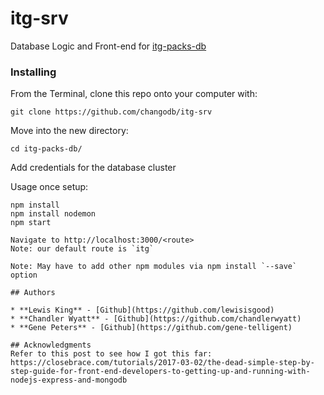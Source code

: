 # itg-srv

Database Logic and Front-end for [itg-packs-db](https://github.com/lewisisgood/itg-packs-db)

### Installing
From the Terminal, clone this repo onto your computer with:

```
git clone https://github.com/changodb/itg-srv
```

Move into the new directory:

```
cd itg-packs-db/
```

Add credentials for the database cluster

Usage once setup:
```
npm install
npm install nodemon
npm start

Navigate to http://localhost:3000/<route>
Note: our default route is `itg`

Note: May have to add other npm modules via npm install `--save` option

## Authors

* **Lewis King** - [Github](https://github.com/lewisisgood)
* **Chandler Wyatt** - [Github](https://github.com/chandlerwyatt)
* **Gene Peters** - [Github](https://github.com/gene-telligent)

## Acknowledgments
Refer to this post to see how I got this far:
https://closebrace.com/tutorials/2017-03-02/the-dead-simple-step-by-step-guide-for-front-end-developers-to-getting-up-and-running-with-nodejs-express-and-mongodb
